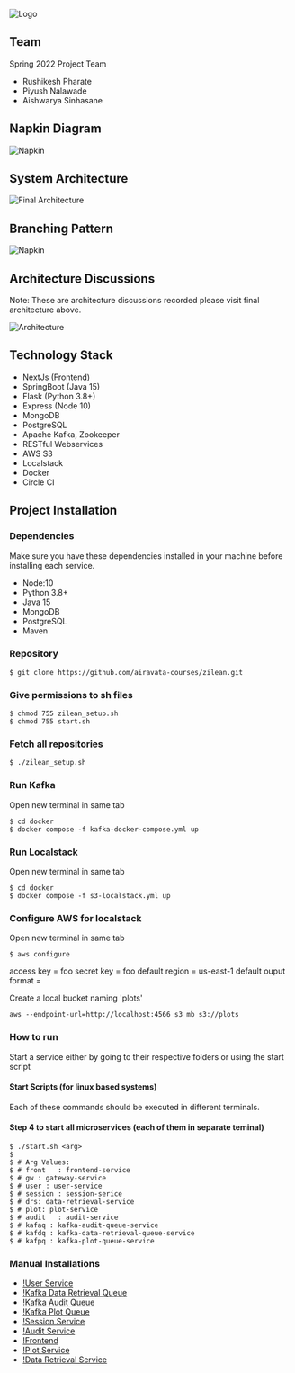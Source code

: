 ![Logo](https://github.com/airavata-courses/Zilean/blob/main/images/assets/zilean-banner.png)

## Team 

Spring 2022 Project Team

- Rushikesh Pharate
- Piyush Nalawade
- Aishwarya Sinhasane

## Napkin Diagram  

![Napkin](https://github.com/airavata-courses/Zilean/blob/main/images/napkin.png)


## System Architecture

![Final Architecture](https://github.com/airavata-courses/Zilean/blob/main/images/architecture/zilean-architecture.png)

## Branching Pattern  

![Napkin](https://github.com/airavata-courses/Zilean/blob/main/images/branching.png)

## Architecture Discussions

Note: These are architecture discussions recorded please visit final architecture above.

![Architecture](https://github.com/airavata-courses/Zilean/blob/main/images/architecture/architecture_1.png)

## Technology Stack

- NextJs (Frontend)
- SpringBoot (Java 15)
- Flask (Python 3.8+)
- Express (Node 10)
- MongoDB 
- PostgreSQL
- Apache Kafka, Zookeeper
- RESTful Webservices
- AWS S3
- Localstack
- Docker 
- Circle CI

## Project Installation

### Dependencies

Make sure you have these dependencies installed in your machine before installing each service.

- Node:10 
- Python 3.8+
- Java 15
- MongoDB
- PostgreSQL
- Maven

### Repository 
```
$ git clone https://github.com/airavata-courses/zilean.git

```

### Give permissions to sh files
```
$ chmod 755 zilean_setup.sh
$ chmod 755 start.sh
```


### Fetch all repositories  
```
$ ./zilean_setup.sh
```

### Run Kafka

Open new terminal in same tab
```
$ cd docker
$ docker compose -f kafka-docker-compose.yml up
```


### Run Localstack

Open new terminal in same tab
```
$ cd docker
$ docker compose -f s3-localstack.yml up
```

### Configure AWS for localstack

Open new terminal in same tab
```
$ aws configure 
```
access key = foo
secret key = foo 
default region = us-east-1
default ouput format = 


Create a local bucket naming 'plots'
```
aws --endpoint-url=http://localhost:4566 s3 mb s3://plots
```

### How to run

Start a service either by going to their respective folders or using the start script

#### Start Scripts (for linux based systems)
Each of these commands should be executed in different terminals.


#### Step 4 to start all microservices (each of them in separate teminal)
```shell
$ ./start.sh <arg> 
$
$ # Arg Values:
$ # front   : frontend-service
$ # gw : gateway-service
$ # user : user-service
$ # session : session-serice
$ # drs: data-retrieval-service
$ # plot: plot-service
$ # audit   : audit-service
$ # kafaq : kafka-audit-queue-service
$ # kafdq : kafka-data-retrieval-queue-service
$ # kafpq : kafka-plot-queue-service
```

### Manual Installations

- [!User Service](https://github.com/airavata-courses/Zilean/blob/main-user-service/user-service/README.md)
- [!Kafka Data Retrieval Queue](https://github.com/airavata-courses/Zilean/blob/main-data-retrieval-service/kafka-data-retrieval-queue/README.md)
- [!Kafka Audit Queue](https://github.com/airavata-courses/Zilean/blob/main-kafka-audit-queue/kafka-audit-queue/README.md)
- [!Kafka Plot Queue](https://github.com/airavata-courses/Zilean/blob/main-kafka-plot-queue/kafka-plot-queue/README.md)
- [!Session Service](https://github.com/airavata-courses/Zilean/blob/main-session-service/session-service/README.md)
- [!Audit Service](https://github.com/airavata-courses/Zilean/blob/main-audit-service/audit-service/README.md)
- [!Frontend](https://github.com/airavata-courses/Zilean/blob/main-frontend-service/frontend/README.md)
- [!Plot Service](https://github.com/airavata-courses/Zilean/blob/main-plot-service/plot-service/README.md)
- [!Data Retrieval Service](https://github.com/airavata-courses/Zilean/blob/main-data-retrieval-service/data-retrieval-service/README.md)
